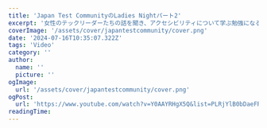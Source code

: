 ```yaml
---
title: 'Japan Test CommunityのLadies Nightパート2'
excerpt: '女性のテックリーダーたちの話を聞き、アクセシビリティについて学ぶ勉強になる夕べに参加しましょう。'
coverImage: '/assets/cover/japantestcommunity/cover.png'
date: '2024-07-16T10:35:07.322Z'
tags: 'Video'
category: ''
author:
  name: ''
  picture: ''
ogImage:
  url: '/assets/cover/japantestcommunity/cover.png'
ogPost:
  url: 'https://www.youtube.com/watch?v=Y0AAYRHgX5Q&list=PLRjYlB0bDaeFRThdgo4nX8UVhqov05qUm&index=6'
readingTime:
---
```

